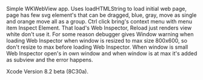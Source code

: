 Simple WKWebView app.
Uses loadHTMLString to load initial web page, page has few svg element's that can be dragged, 
blue, gray, move as single and  orange move all as a group. Ctrl click bring's context menu with menu item Inspect Element.
That load's Web Inspector, Reload just renders view white don't use it. For some reason debugger gives Window warning when loading Web Inspector when window is resized to max size 800x600, so don't resize to max before loading Web Inspector.
When window is small Web Inspector open's in own window and when window is at max it's added as subview and the error happens.

Xcode Version 8.2 beta (8C30a).
